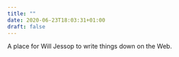 ```yaml
---
title: ""
date: 2020-06-23T18:03:31+01:00
draft: false
---
```


A place for Will Jessop to write things down on the Web.
